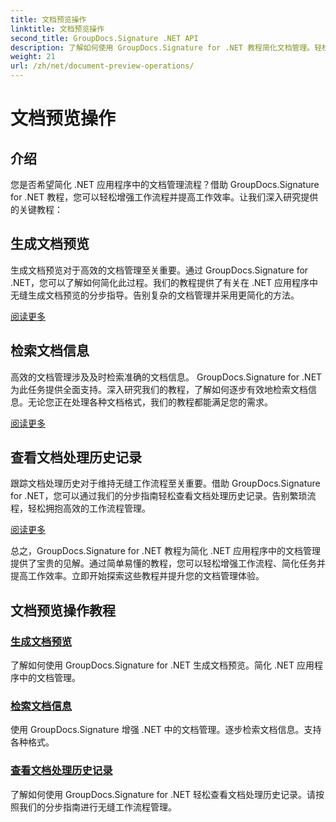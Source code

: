 ```yaml
---
title: 文档预览操作
linktitle: 文档预览操作
second_title: GroupDocs.Signature .NET API
description: 了解如何使用 GroupDocs.Signature for .NET 教程简化文档管理。轻松简化任务、增强工作流程并提高生产力。
weight: 21
url: /zh/net/document-preview-operations/
---
```


# 文档预览操作

## 介绍

您是否希望简化 .NET 应用程序中的文档管理流程？借助 GroupDocs.Signature for .NET 教程，您可以轻松增强工作流程并提高工作效率。让我们深入研究提供的关键教程：

## 生成文档预览

生成文档预览对于高效的文档管理至关重要。通过 GroupDocs.Signature for .NET，您可以了解如何简化此过程。我们的教程提供了有关在 .NET 应用程序中无缝生成文档预览的分步指导。告别复杂的文档管理并采用更简化的方法。

[阅读更多](./generate-document-preview/)

## 检索文档信息

高效的文档管理涉及及时检索准确的文档信息。 GroupDocs.Signature for .NET 为此任务提供全面支持。深入研究我们的教程，了解如何逐步有效地检索文档信息。无论您正在处理各种文档格式，我们的教程都能满足您的需求。

[阅读更多](./retrieve-document-information/)

## 查看文档处理历史记录

跟踪文档处理历史对于维持无缝工作流程至关重要。借助 GroupDocs.Signature for .NET，您可以通过我们的分步指南轻松查看文档处理历史记录。告别繁琐流程，轻松拥抱高效的工作流程管理。

[阅读更多](./view-document-processing-history/)

总之，GroupDocs.Signature for .NET 教程为简化 .NET 应用程序中的文档管理提供了宝贵的见解。通过简单易懂的教程，您可以轻松增强工作流程、简化任务并提高工作效率。立即开始探索这些教程并提升您的文档管理体验。
## 文档预览操作教程
### [生成文档预览](./generate-document-preview/)
了解如何使用 GroupDocs.Signature for .NET 生成文档预览。简化 .NET 应用程序中的文档管理。
### [检索文档信息](./retrieve-document-information/)
使用 GroupDocs.Signature 增强 .NET 中的文档管理。逐步检索文档信息。支持各种格式。
### [查看文档处理历史记录](./view-document-processing-history/)
了解如何使用 GroupDocs.Signature for .NET 轻松查看文档处理历史记录。请按照我们的分步指南进行无缝工作流程管理。